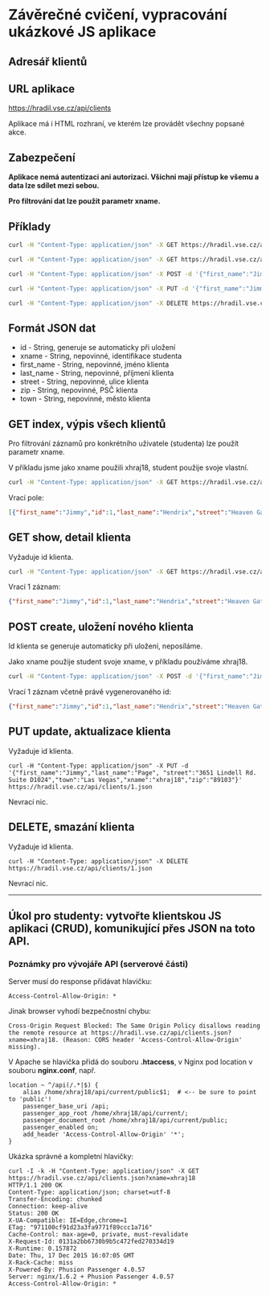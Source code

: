 # Závěrečné cvičení, vypracování ukázkové JS aplikace

## Adresář klientů

## URL aplikace

https://hradil.vse.cz/api/clients

Aplikace má i HTML rozhraní, ve kterém lze provádět všechny popsané akce.

## Zabezpečení

**Aplikace nemá autentizaci ani autorizaci. Všichni mají přístup ke všemu a data lze sdílet mezi sebou.**

**Pro filtrování dat lze použít parametr xname.**

## Příklady

```bash
curl -H "Content-Type: application/json" -X GET https://hradil.vse.cz/api/clients.json?xname=xhraj18

curl -H "Content-Type: application/json" -X GET https://hradil.vse.cz/api/clients/1.json

curl -H "Content-Type: application/json" -X POST -d '{"first_name":"Jimmy","last_name":"Hendrix", "street":"Heaven Gate 1","town":"LA","xname":"xhraj18","zip":"10000"}' https://hradil.vse.cz/api/clients.json

curl -H "Content-Type: application/json" -X PUT -d '{"first_name":"Jimmy","last_name":"Page", "street":"3651 Lindell Rd. Suite D1024","town":"Las Vegas","xname":"xhraj18","zip":"89103"}' https://hradil.vse.cz/api/clients/1.json

curl -H "Content-Type: application/json" -X DELETE https://hradil.vse.cz/api/clients/1.json
```

## Formát JSON dat

* id - String, generuje se automaticky při uložení
* xname - String, nepovinné, identifikace studenta
* first_name - String, nepovinné, jméno klienta
* last_name - String, nepovinné, příjmení klienta
* street - String, nepovinné, ulice klienta
* zip - String, nepovinné, PSČ klienta
* town - String, nepovinné, město klienta


## GET index, výpis všech klientů

Pro filtrování záznamů pro konkrétního uživatele (studenta) lze použít parametr xname.

V příkladu jsme jako xname použili xhraj18, student použije svoje vlastní.

```bash
curl -H "Content-Type: application/json" -X GET https://hradil.vse.cz/api/clients.json?xname=xhraj18
```

Vrací pole:

```json
[{"first_name":"Jimmy","id":1,"last_name":"Hendrix","street":"Heaven Gate 1","town":"LA","xname":"xhraj18","zip":"10000"}]
````

## GET show, detail klienta

Vyžaduje id klienta.


```bash
curl -H "Content-Type: application/json" -X GET https://hradil.vse.cz/api/clients/1.json
```

Vrací 1 záznam:

```json
{"first_name":"Jimmy","id":1,"last_name":"Hendrix","street":"Heaven Gate 1","town":"LA","xname":"xhraj18","zip":"10000"}
```

## POST create, uložení nového klienta

Id klienta se generuje automaticky při uložení, neposíláme.

Jako xname použije student svoje xname, v příkladu používáme xhraj18.

```bash
curl -H "Content-Type: application/json" -X POST -d '{"first_name":"Jimmy","last_name":"Hendrix", "street":"Heaven Gate 1","town":"LA","xname":"xhraj18","zip":"10000"}' https://hradil.vse.cz/api/clients.json
```

Vrací 1 záznam včetně právě vygenerovaného id:

```json
{"first_name":"Jimmy","id":1,"last_name":"Hendrix","street":"Heaven Gate 1","town":"LA","xname":"xhraj18","zip":"10000"}
```

## PUT update, aktualizace klienta

Vyžaduje id klienta.

```
curl -H "Content-Type: application/json" -X PUT -d '{"first_name":"Jimmy","last_name":"Page", "street":"3651 Lindell Rd. Suite D1024","town":"Las Vegas","xname":"xhraj18","zip":"89103"}' https://hradil.vse.cz/api/clients/1.json
```

Nevrací nic.


## DELETE, smazání klienta

Vyžaduje id klienta.

```
curl -H "Content-Type: application/json" -X DELETE https://hradil.vse.cz/api/clients/1.json
```

Nevrací nic.


---
**Úkol pro studenty: vytvořte klientskou JS aplikaci (CRUD), komunikující přes JSON na toto API.**
---

### Poznámky pro vývojáře API (serverové části)

Server musí do response přidávat hlavičku:

```
Access-Control-Allow-Origin: *
```

Jinak browser vyhodí bezpečnostní chybu:

```
Cross-Origin Request Blocked: The Same Origin Policy disallows reading the remote resource at https://hradil.vse.cz/api/clients.json?xname=xhraj18. (Reason: CORS header 'Access-Control-Allow-Origin' missing).
```

V Apache se hlavička přidá do souboru **.htaccess**, v Nginx pod location v souboru **nginx.conf**, např.

```
location ~ ^/api(/.*|$) {
    alias /home/xhraj18/api/current/public$1;  # <-- be sure to point to 'public'!
    passenger_base_uri /api;
    passenger_app_root /home/xhraj18/api/current/;
    passenger_document_root /home/xhraj18/api/current/public;
    passenger_enabled on;
    add_header 'Access-Control-Allow-Origin' '*';
}
```


Ukázka správné a kompletní hlavičky:

```
curl -I -k -H "Content-Type: application/json" -X GET https://hradil.vse.cz/api/clients.json?xname=xhraj18
HTTP/1.1 200 OK
Content-Type: application/json; charset=utf-8
Transfer-Encoding: chunked
Connection: keep-alive
Status: 200 OK
X-UA-Compatible: IE=Edge,chrome=1
ETag: "971100cf91d23a3fa9771f89ccc1a716"
Cache-Control: max-age=0, private, must-revalidate
X-Request-Id: 0131a2bb6730b9b5c472fed270334d19
X-Runtime: 0.157872
Date: Thu, 17 Dec 2015 16:07:05 GMT
X-Rack-Cache: miss
X-Powered-By: Phusion Passenger 4.0.57
Server: nginx/1.6.2 + Phusion Passenger 4.0.57
Access-Control-Allow-Origin: *
```

